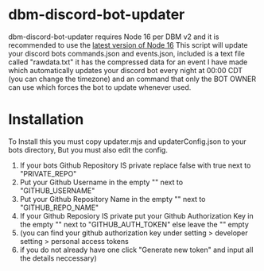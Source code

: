 # dbm-discord-bot-updater
dbm-discord-bot-updater requires Node 16 per DBM v2 and it is recommended to use the [latest version of Node 16](https://nodejs.org/en/)
This script will update your discord bots commands.json and events.json, included is a text file called "rawdata.txt" it has the compressed data
for an event I have made which automatically updates your discord bot every night at 00:00 CDT (you can change the timezone) and an command that
only the BOT OWNER can use which forces the bot to update whenever used.

# Installation
To Install this you must copy updater.mjs and updaterConfig.json to your bots directory, But you must also edit the config.
1. If your bots Github Repository IS private replace false with true next to "PRIVATE_REPO"
2. Put your Github Username in the empty "" next to "GITHUB_USERNAME"
3. Put your Github Repository Name in the empty "" next to "GITHUB_REPO_NAME"
4. If your Github Reposiory IS private put your Github Authorization Key in the empty "" next to "GITHUB_AUTH_TOKEN" else leave the "" empty 
5. (you can find your github authorization key under setting > developer setting > personal access tokens
6. if you do not already have one click "Generate new token" and input all the details neccessary)
